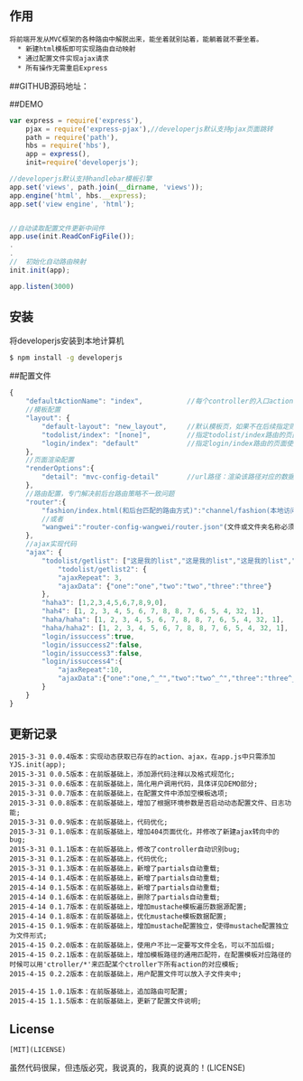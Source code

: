 ## 作用

    将前端开发从MVC框架的各种路由中解脱出来，能坐着就别站着，能躺着就不要坐着。
      * 新建html模板即可实现路由自动映射
      * 通过配置文件实现ajax请求
      * 所有操作无需重启Express

##GITHUB源码地址：
    
      
##DEMO  
```js
var express = require('express'),
    pjax = require('express-pjax'),//developerjs默认支持pjax页面跳转
    path = require('path'),
    hbs = require('hbs'),
    app = express(),
    init=require('developerjs');

//developerjs默认支持handlebar模板引擎
app.set('views', path.join(__dirname, 'views'));
app.engine('html', hbs.__express);
app.set('view engine', 'html');


//自动读取配置文件更新中间件
app.use(init.ReadConFigFile());
.
.
//  初始化自动路由映射
init.init(app);

app.listen(3000)
```



## 安装

  将developerjs安装到本地计算机

```bash
$ npm install -g developerjs
```


##配置文件

```js
{
    "defaultActionName": "index",           //每个controller的入口action名称，即每个文件夹下的默认html名称，如：/login路由会转到：/login/index
    //模板配置
    "layout": {
        "default-layout": "new_layout",     //默认模板页，如果不在后续指定则使用该模板页
        "todolist/index": "[none]",         //指定todolist/index路由的页面不适用任何模板
        "login/index": "default"            //指定login/index路由的页面使用default模板
    },
    //页面渲染配置
    "renderOptions":{
        "detail": "mvc-config-detail"       //url路径：渲染该路径对应的数据文件（JSON格式）
    },
    //路由配置，专门解决前后台路由策略不一致问题
    "router":{
        "fashion/index.html(和后台匹配的路由方式)":"channel/fashion(本地访问的路由方式)"
        //或者
        "wangwei":"router-config-wangwei/router.json"(文件或文件夹名称必须以'router-config-'开头)
    },
    //ajax实现代码
    "ajax": {
        "todolist/getlist": ["这是我的list","这是我的list","这是我的list","这是我的list","这是我的list","这是我的list","这是我的list","这是我的list"],
            "todolist/getlist2": {
            "ajaxRepeat": 3,                                            //该条数据重复多少遍返回给客户端，对于频道页、瀑布流等页面很有用
            "ajaxData": {"one":"one","two":"two","three":"three"}       //数据体
        },
        "haha3": [1,2,3,4,5,6,7,8,9,0],
        "hah4": [1, 2, 3, 4, 5, 6, 7, 8, 8, 7, 6, 5, 4, 32, 1],
        "haha/haha": [1, 2, 3, 4, 5, 6, 7, 8, 8, 7, 6, 5, 4, 32, 1],
        "haha/haha2": [1, 2, 3, 4, 5, 6, 7, 8, 8, 7, 6, 5, 4, 32, 1],
        "login/issuccess":true,
        "login/issuccess2":false,
        "login/issuccess3":false,
        "login/issuccess4":{
            "ajaxRepeat":10,
            "ajaxData":{"one":"one,^_^","two":"two^_^","three":"three^_^"}
        }
    }
}
```

## 更新记录
    2015-3-31 0.0.4版本：实现动态获取已存在的action、ajax，在app.js中只需添加YJS.init(app);
    2015-3-31 0.0.5版本：在前版基础上，添加源代码注释以及格式规范化;
    2015-3-31 0.0.6版本：在前版基础上，简化用户调用代码，具体详见DEMO部分;
    2015-3-31 0.0.7版本：在前版基础上，在配置文件中添加空模板选项;
    2015-3-31 0.0.8版本：在前版基础上，增加了根据环境参数是否启动动态配置文件、日志功能;
    2015-3-31 0.0.9版本：在前版基础上，代码优化;
    2015-3-31 0.1.0版本：在前版基础上，增加404页面优化，并修改了新建ajax转向中的bug;
    2015-3-31 0.1.1版本：在前版基础上，修改了controller自动识别bug;
    2015-3-31 0.1.2版本：在前版基础上，代码优化;
    2015-3-31 0.1.3版本：在前版基础上，新增了partials自动重载;
    2015-4-14 0.1.4版本：在前版基础上，新增了partials自动重载;
    2015-4-14 0.1.5版本：在前版基础上，新增了partials自动重载;
    2015-4-14 0.1.6版本：在前版基础上，删除了partials自动重载;
    2015-4-14 0.1.7版本：在前版基础上，增加mustache模板遍历数据源配置;
    2015-4-14 0.1.8版本：在前版基础上，优化mustache模板数据配置;
    2015-4-15 0.1.9版本：在前版基础上，增加mustache配置独立，使得mustache配置独立为文件形式;
    2015-4-15 0.2.0版本：在前版基础上，使用户不比一定要写文件全名，可以不加后缀;
    2015-4-15 0.2.1版本：在前版基础上，增加模板路径的通用匹配符，在配置模板对应路径的时候可以用'ctroller/*'来匹配某个ctroller下所有action的对应模板;
    2015-4-15 0.2.2版本：在前版基础上，用户配置文件可以放入子文件夹中;

    2015-4-15 1.0.1版本：在前版基础上，追加路由可配置;
    2015-4-15 1.1.5版本：在前版基础上，更新了配置文件说明;
    
## License
    [MIT](LICENSE)
  虽然代码很屎，但违版必究，我说真的，我真的说真的！(LICENSE)
